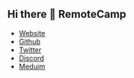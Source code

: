 ## Hi there 👋 RemoteCamp

- [Website](https://beta.remote.camp)
- [Github](https://github.com/remote-camps)
- [Twitter](https://twitter.com/intent/follow?screen_name=remote_camp)
- [Discord](https://discord.gg/remotecamp)
- [Meduim](https://medium.com/remote-camp)

<!--

**Here are some ideas to get you started:**

🙋‍♀️ A short introduction - what is your organization all about?
🌈 Contribution guidelines - how can the community get involved?
👩‍💻 Useful resources - where can the community find your docs? Is there anything else the community should know?
🍿 Fun facts - what does your team eat for breakfast?
🧙 Remember, you can do mighty things with the power of [Markdown](https://docs.github.com/github/writing-on-github/getting-started-with-writing-and-formatting-on-github/basic-writing-and-formatting-syntax)
-->
